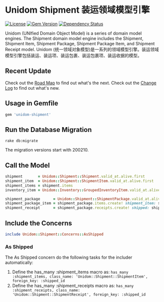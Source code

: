 # Unidom Shipment 装运领域模型引擎

[![License](https://img.shields.io/badge/license-MIT-green.svg)](http://opensource.org/licenses/MIT)
[![Gem Version](https://badge.fury.io/rb/unidom-shipment.svg)](https://badge.fury.io/rb/unidom-shipment)
[![Dependency Status](https://gemnasium.com/badges/github.com/topbitdu/unidom-shipment.svg)](https://gemnasium.com/github.com/topbitdu/unidom-shipment)

Unidom (UNIfied Domain Object Model) is a series of domain model engines. The Shipment domain model engine includes the Shipment, Shipment Item, Shipment Package, Shipment Package Item, and Shipment Receipt model.
Unidom (统一领域对象模型)是一系列的领域模型引擎。装运领域模型引擎包括装运、装运项、装运包裹、装运包裹项、装运收据的模型。



## Recent Update

Check out the [Road Map](ROADMAP.md) to find out what's the next.
Check out the [Change Log](CHANGELOG.md) to find out what's new.



## Usage in Gemfile

```ruby
gem 'unidom-shipment'
```



## Run the Database Migration

```shell
rake db:migrate
```
The migration versions start with 200210.



## Call the Model

```ruby
shipment       = Unidom::Shipment::Shipment.valid_at.alive.first
shipment_item  = Unidom::Shipment::ShipmentItem.valid_at.alive.first
shipment_items = shipment.items
inventory_item = Unidom::Inventory::GroupedInventoryItem.valid_at.alive.first

shipment_package      = Unidom::Shipment::ShipmentPackage.valid_at.alive.first
shipment_package_item = shipment_package.items.create! shipment_item: shipment_item, quantity: 10
shipment_receipt      = shipment_package.receipts.create! shipped: shipment_item.shipped, store_item: inventory_item
```



## Include the Concerns
```ruby
include Unidom::Shipment::Concerns::AsShipped
```

### As Shipped
The As Shipped concern do the following tasks for the includer automatically:  
1. Define the has_many :shipment_items macro as: ``has_many :shipment_items, class_name: 'Unidom::Shipment::ShipmentItem', foreign_key: :shipped_id``
2. Define the has_many :shipment_receipts macro as: ``has_many :shipment_receipts, class_name: 'Unidom::Shipment::ShipmentReceipt', foreign_key: :shipped_id``

